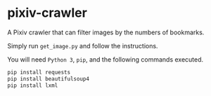 # pixiv-crawler
A Pixiv crawler that can filter images by the numbers of bookmarks.

Simply run ```get_image.py``` and follow the instructions.

You will need ```Python 3```, ```pip```, and the following commands executed.

```bash
pip install requests
pip install beautifulsoup4
pip install lxml
```
